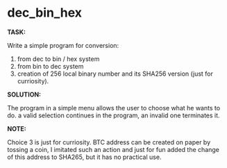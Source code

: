# dec_bin_hex

**TASK:**

Write a simple program for conversion:
1. from dec to bin / hex system
2. from bin to dec system
3. creation of 256 local binary number and its SHA256 version (just for curriosity).

**SOLUTION:**

The program in a simple menu allows the user to choose what he wants to do. a valid selection continues in the program, an invalid one terminates it.

**NOTE:**

Choice 3 is just for curriosity. BTC address can be created on paper by tossing a coin, I imitated such an action and just for fun added the change of this address to SHA265, but it has no practical use.
